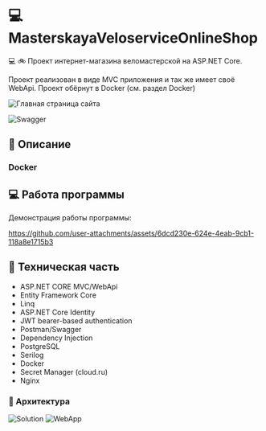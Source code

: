 # 💻 MasterskayaVeloserviceOnlineShop

💻 :bike: Проект интернет-магазина веломастерской на ASP.NET Core.

Проект реализован в виде MVC приложения и так же имеет своё WebApi. Проект обёрнут в Docker (см. раздел Docker)

![Главная страница сайта](https://github.com/user-attachments/assets/fc4ba245-c387-41bc-ab1f-630737b3b1c4)

![Swagger](https://github.com/user-attachments/assets/8654de37-69ba-4e1a-9d5f-040800c8f0d8)

## 📄 Описание

### Docker

## 💻 Работа программы

Демонстрация работы программы:

https://github.com/user-attachments/assets/6dcd230e-624e-4eab-9cb1-118a8e1715b3

## 🔧 Техническая часть

* ASP.NET CORE MVC/WebApi
* Entity Framework Core
* Linq
* ASP.NET Core Identity
* JWT bearer-based authentication
* Postman/Swagger
* Dependency Injection
* PostgreSQL
* Serilog
* Docker
* Secret Manager (cloud.ru)
* Nginx

### 🧩 Архитектура

![Solution](https://github.com/user-attachments/assets/03ef4b76-2b9d-43fe-9c6c-98502564dd2e)
![WebApp](https://github.com/user-attachments/assets/c91d1997-42fa-4bcf-9974-f093444ec6db)
